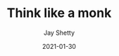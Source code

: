 ---
title: "Think like a monk"
author: "Jay Shetty"
isbn: "1982134488"
isbn13: "9781982134488"
rating: "3"
publisher: "Simon & Schuster"
pages: "328"
publishYear: "2020"
read: "2021"
goodreads_id: "51942513"
language: "en"
date: "2021-01-30"
---